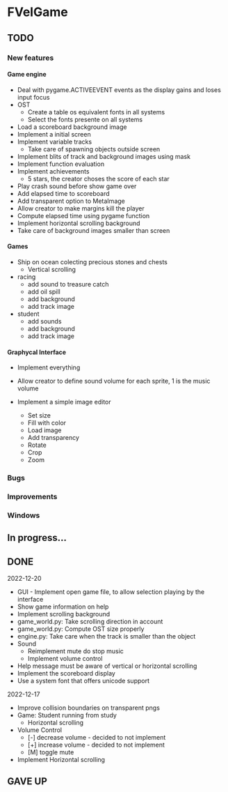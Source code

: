 
# FVelGame

## TODO

### New features

#### Game engine

- Deal with pygame.ACTIVEEVENT events as the display gains and loses input focus
- OST
  - Create a table os equivalent fonts in all systems
  - Select the fonts presente on all systems
- Load a scoreboard background image
- Implement a initial screen
- Implement variable tracks
  - Take care of spawning objects outside screen
- Implement blits of track and background images using mask
- Implement function evaluation
- Implement achievements
  - 5 stars, the creator choses the score of each star
- Play crash sound before show game over
- Add elapsed time to scoreboard
- Add transparent option to MetaImage
- Allow creator to make margins kill the player
- Compute elapsed time using pygame function
- Implement horizontal scrolling background
- Take care of background images smaller than screen

#### Games

- Ship on ocean colecting precious stones and chests
  - Vertical scrolling
- racing
  - add sound to treasure catch
  - add oil spill
  - add background
  - add track image
- student
  - add sounds
  - add background
  - add track image

#### Graphycal Interface

- Implement everything
- Allow creator to define sound volume for each sprite, 1 is the music volume

- Implement a simple image editor 
  - Set size
  - Fill with color
  - Load image
  - Add transparency
  - Rotate
  - Crop
  - Zoom

### Bugs

### Improvements

### Windows

## In progress...

## DONE

2022-12-20
- GUI - Implement open game file, to allow selection playing by the interface
- Show game information on help
- Implement scrolling background
- game_world.py: Take scrolling direction in account
- game_world.py: Compute OST size properly
- engine.py:     Take care when the track is smaller than the object
- Sound
  - Reimplement mute do stop music
  - Implement volume control
- Help message must be aware of vertical or horizontal scrolling
- Implement the scoreboard display
- Use a system font that offers unicode support



2022-12-17
- Improve collision boundaries on transparent pngs
- Game: Student running from study
  - Horizontal scrolling
- Volume Control
  - [-] decrease volume - decided to not implement
  - [+] increase volume - decided to not implement
  - [M] toggle mute
- Implement Horizontal scrolling

## GAVE UP
